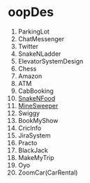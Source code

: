 # oopDes

1. ParkingLot
2. ChatMessenger
3. Twitter
4. SnakeNLadder
5. ElevatorSystemDesign
6. Chess
7. Amazon
8. ATM
9. CabBooking
10. [SnakeNFood](https://www.geeksforgeeks.org/design-snake-game/)
11. [MineSweeper](https://www.geeksforgeeks.org/cpp-implementation-minesweeper-game/)
12. Swiggy
13. BookMyShow
14. CricInfo
15. JiraSystem
16. Practo
17. BlackJack
18. MakeMyTrip
19. Oyo
20. ZoomCar(CarRental)